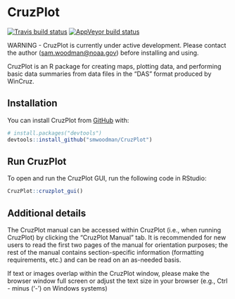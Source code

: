 
<!-- README.md is generated from README.Rmd. Please edit that file -->

# CruzPlot

<!-- badges: start -->

[![Travis build
status](https://travis-ci.com/smwoodman/CruzPlot.svg?branch=master)](https://travis-ci.com/smwoodman/CruzPlot)
[![AppVeyor build
status](https://ci.appveyor.com/api/projects/status/github/smwoodman/CruzPlot?branch=master&svg=true)](https://ci.appveyor.com/project/smwoodman/CruzPlot)
<!-- badges: end -->

WARNING - CruzPlot is currently under active development. Please contact
the author (<sam.woodman@noaa.gov>) before installing and using.

CruzPlot is an R package for creating maps, plotting data, and
performing basic data summaries from data files in the “DAS” format
produced by WinCruz.

## Installation

You can install CruzPlot from [GitHub](https://github.com/) with:

``` r
# install.packages("devtools")
devtools::install_github("smwoodman/CruzPlot")
```

## Run CruzPlot

To open and run the CruzPlot GUI, run the following code in RStudio:

``` r
CruzPlot::cruzplot_gui()
```

## Additional details

The CruzPlot manual can be accessed within CruzPlot (i.e., when running
CruzPlot) by clicking the “CruzPlot Manual” tab. It is recommended for
new users to read the first two pages of the manual for orientation
purposes; the rest of the manual contains section-specific information
(formatting requirements, etc.) and can be read on an as-needed basis.

If text or images overlap within the CruzPlot window, please make the
browser window full screen or adjust the text size in your browser
(e.g., Ctrl - minus (‘-’) on Windows systems)
